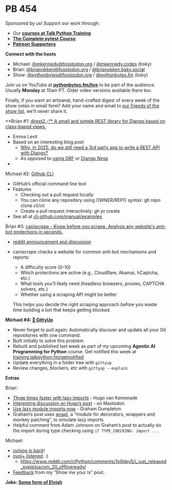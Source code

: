 # PB 454

Sponsored by us! Support our work through:

- Our [**courses at Talk Python Training**](https://training.talkpython.fm/)
- [**The Complete pytest Course**](https://courses.pythontest.com/p/the-complete-pytest-course)
- [**Patreon Supporters**](https://www.patreon.com/pythonbytes)

**Connect with the hosts**

- Michael: [@mkennedy@fosstodon.org](https://fosstodon.org/@mkennedy) / [@mkennedy.codes](https://bsky.app/profile/mkennedy.codes) (bsky)
- Brian: [@brianokken@fosstodon.org](https://fosstodon.org/@brianokken) / [@brianokken.bsky.social](https://bsky.app/profile/brianokken.bsky.social)
- Show: [@pythonbytes@fosstodon.org](https://fosstodon.org/@pythonbytes) / [@pythonbytes.fm](https://bsky.app/profile/pythonbytes.fm) (bsky)

Join us on YouTube at [**pythonbytes.fm/live**](https://pythonbytes.fm/stream/live) to be part of the audience. Usually **Monday** at 10am PT. Older video versions available there too.

Finally, if you want an artisanal, hand-crafted digest of every week of the show notes in email form? Add your name and email to [our friends of the show list](https://pythonbytes.fm/friends-of-the-show), we'll never share it.

**Brian #1: [djrest2 -** A small and simple REST library for Django based on class-based views.](https://pypi.org/project/djrest2/)

- Emma Levit
- Based on an interesting blog post
  - [Why, in 2025, do we still need a 3rd party app to write a REST API with Django?](https://emma.has-a.blog/articles/why-do-we-need-an-external-app-for-rest.html)
  - As opposed to [using DRF](https://www.django-rest-framework.org) or [Django Ninja](https://django-ninja.dev)
- 

Michael #2: [Github CLI](https://cli.github.com/)

- GitHub’s official command line tool
- Features
  - Checking out a pull request locally
  - You can clone any repository using OWNER/REPO syntax: gh repo clone cli/cli
  - Create a pull request interactively: gh pr create
- See all at [cli.github.com/manual/examples](https://cli.github.com/manual/examples)

Brian #3: [caniscrape - Know before you scrape. Analyze any website's anti-bot protections in seconds.](https://github.com/ZA1815/caniscrape)

- [reddit announcement and discussion](https://www.reddit.com/r/Python/comments/1ob3na1/i_built_a_tool_that_tells_you_how_hard_a_website/)

- caniscrape checks a website for common anti-bot mechanisms and reports:

  - A difficulty score (0–10)
  - Which protections are active (e.g., Cloudflare, Akamai, hCaptcha, etc.)
  - What tools you’ll likely need (headless browsers, proxies, CAPTCHA solvers, etc.)
  - Whether using a scraping API might be better

  This helps you decide the right scraping approach before you waste time building a bot that keeps getting blocked.

**Michael #4: [🐴 GittyUp](https://github.com/mikeckennedy/gittyup)**

- Never forget to pull again: Automatically discover and update all your Git repositories with one command.
- Built initially to solve this problem
- Rebuilt and published last week as part of my upcoming **Agentic AI Programming for Python** course. Get notified this week at [training.talkpython.fm/getnotified](https://training.talkpython.fm/getnotified)
- Update everything in a folder tree with `gittyup`
- Review changes, blockers, etc with `gittyup --explain`

**Extras**

Brian:

- [Three times faster with lazy imports](https://hugovk.dev/blog/2025/lazy-imports/) - Hugo van Kemenade
- [Interesting discussion on Hugo’s post](https://mastodon.social/@hugovk/115401878603825459) - on Mastodon
- [Use lazy module imports now](https://grahamdumpleton.me/posts/2025/10/use-lazy-module-imports-now/) - Graham Dumpleton
- Graham’s post uses [wrapt](https://pypi.org/project/wrapt/), a “module for decorators, wrappers and monkey patching”, to simulate lazy imports
- Helpful comment from Adam Johnson on Graham’s post to actually do the import during type checking using `if TYPE_CHECKING: import ...`

Michael:

- [uvloop is back](https://github.com/MagicStack/uvloop/releases/tag/v0.22.0)!
- [pypi+ listened](https://pypiplus.com/search/?q=jinja-partials). :)
  - https://www.reddit.com/r/Python/comments/1o9dey5/i_just_released_pypipluscom_20_offlineready/
- [Feedback](https://fosstodon.org/@tsvenson/115406109940120814) from my “Show me your ls” post.

**Joke: [Some form of Elvish](https://x.com/pr0grammerhum0r/status/1977222725350416758?s=12)**
